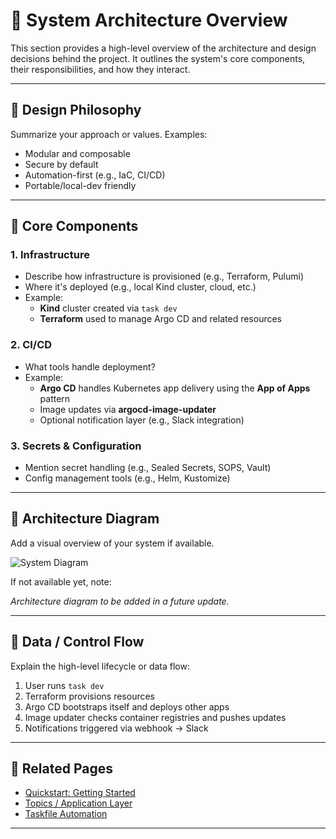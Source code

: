 # 🧱 System Architecture Overview

This section provides a high-level overview of the architecture and design decisions behind the project. It outlines the system's core components, their responsibilities, and how they interact.

---

## 📐 Design Philosophy

Summarize your approach or values. Examples:

- Modular and composable
- Secure by default
- Automation-first (e.g., IaC, CI/CD)
- Portable/local-dev friendly

---

## 🧩 Core Components

### 1. Infrastructure

- Describe how infrastructure is provisioned (e.g., Terraform, Pulumi)
- Where it's deployed (e.g., local Kind cluster, cloud, etc.)
- Example:
  - **Kind** cluster created via `task dev`
  - **Terraform** used to manage Argo CD and related resources

### 2. CI/CD

- What tools handle deployment?
- Example:
  - **Argo CD** handles Kubernetes app delivery using the **App of Apps** pattern
  - Image updates via **argocd-image-updater**
  - Optional notification layer (e.g., Slack integration)

### 3. Secrets & Configuration

- Mention secret handling (e.g., Sealed Secrets, SOPS, Vault)
- Config management tools (e.g., Helm, Kustomize)

---

## 🔀 Architecture Diagram

Add a visual overview of your system if available.

![System Diagram](../assets/architecture-diagram.png)

If not available yet, note:

*Architecture diagram to be added in a future update.*

---

## 🔄 Data / Control Flow

Explain the high-level lifecycle or data flow:

1. User runs `task dev`
2. Terraform provisions resources
3. Argo CD bootstraps itself and deploys other apps
4. Image updater checks container registries and pushes updates
5. Notifications triggered via webhook → Slack

---

## 🧭 Related Pages

* [Quickstart: Getting Started](../0-quickstart/1-getting-started.md)
* [Topics / Application Layer](../2-project/0-topic1.md)
* [Taskfile Automation](../2-project/tasks/0-overview.md)

---

